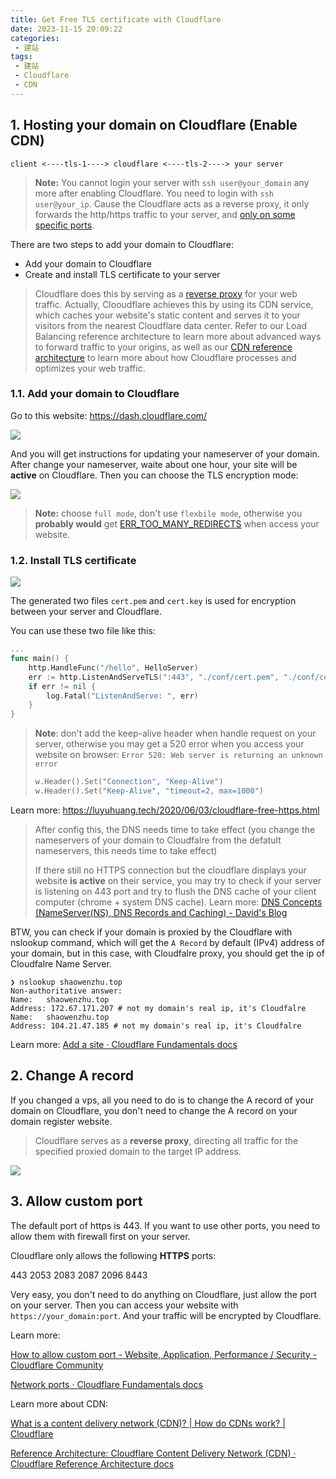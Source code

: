 ```yaml
---
title: Get Free TLS certificate with Cloudflare
date: 2023-11-15 20:09:22
categories:
 - 建站
tags:
 - 建站
 - Cloudflare
 - CDN
---
```


## 1. Hosting your domain on Cloudflare (Enable CDN)

```
client <----tls-1----> cloudflare <----tls-2----> your server
```

> **Note:** You cannot login your server with `ssh user@your_domain` any more after enabling Cloudflare. You need to login with `ssh user@your_ip`. Cause the Cloudflare acts as a reverse proxy, it only forwards the http/https traffic to your server, and [only on some specific ports](https://developers.cloudflare.com/fundamentals/reference/network-ports/). 

There are two steps to add your domain to Cloudflare:

- Add your domain to Cloudflare
- Create and install TLS certificate to your server

> Cloudflare does this by serving as a [reverse proxy](https://www.cloudflare.com/learning/cdn/glossary/reverse-proxy/) for your web traffic. Actually, Clooudflare achieves this by using its CDN service, which caches your website's static content and serves it to your visitors from the nearest Cloudflare data center.
> Refer to our Load Balancing reference architecture to learn more about advanced ways to forward traffic to your origins, as well as our [CDN reference architecture](https://developers.cloudflare.com/reference-architecture/architectures/cdn/) to learn more about how Cloudflare processes and optimizes your web traffic.

### 1.1. Add your domain to Cloudflare

Go to this website: https://dash.cloudflare.com/

![](https://pub-2a6758f3b2d64ef5bb71ba1601101d35.r2.dev/blogs/2024/08/5ec8185791f488d73320ceadd0db79dc.png)

And you will get instructions for updating your nameserver of your domain. After change your nameserver, waite about one hour, your site will be **active** on Cloudflare. Then you can choose the TLS encryption mode:

![](https://pub-2a6758f3b2d64ef5bb71ba1601101d35.r2.dev/blogs/2024/08/3ff225afee4374761c3943c1c6ed009a.png)

> **Note:** choose `full mode`, don't use `flexbile mode`, otherwise you **probably would** get [ERR_TOO_MANY_REDIRECTS](https://developers.cloudflare.com/ssl/troubleshooting/too-many-redirects/) when access your website. 

### 1.2. Install TLS certificate

![](https://pub-2a6758f3b2d64ef5bb71ba1601101d35.r2.dev/blogs/2024/08/d3d8aa4e52defcc7961fe8fad4d3eb88.png)

The generated two files `cert.pem` and `cert.key` is used for encryption between your server and Cloudflare. 

You can use these two file like this:

```go
... 
func main() {
    http.HandleFunc("/hello", HelloServer)
    err := http.ListenAndServeTLS(":443", "./conf/cert.pem", "./conf/cert.key", nil)
    if err != nil {
        log.Fatal("ListenAndServe: ", err)
    }
}
```

> **Note**: don't add the keep-alive header when handle request on your server, otherwise you may get a 520 error when you access your website on browser: `Error 520: Web server is returning an unknown error` 
>
> ```go
> w.Header().Set("Connection", "Keep-Alive")
> w.Header().Set("Keep-Alive", "timeout=2, max=1000")
> ```

Learn more: https://luyuhuang.tech/2020/06/03/cloudflare-free-https.html

> After config this, the DNS needs time to take effect (you change the nameservers of your domain to Cloudfalre from the defatult nameservers, this needs time to take effect) 
>
> If there still no HTTPS connection but the cloudflare displays your website **is active** on their service, you may try to check if your server is listening on 443 port and try to flush the DNS cache of your client computer (chrome + system DNS cache). Learn more: [DNS Concepts (NameServer(NS), DNS Records and Caching) - David's Blog](https://davidzhu.xyz/post/networking/002-dns-basics/)

BTW, you can check if your domain is proxied by the Cloudflare with nslookup command, which will get the `A Record` by default (IPv4) address of your domain, but in this case, with Cloudfalre proxy, you should get the ip of Cloudfalre Name Server. 

```shell
❯ nslookup shaowenzhu.top
Non-authoritative answer:
Name:	shaowenzhu.top
Address: 172.67.171.207 # not my domain's real ip, it's Cloudfalre
Name:	shaowenzhu.top
Address: 104.21.47.185 # not my domain's real ip, it's Cloudfalre

```

Learn more: [Add a site · Cloudflare Fundamentals docs](https://developers.cloudflare.com/fundamentals/setup/account-setup/add-site/)

## 2. Change A record

If you changed a vps, all you need to do is to change the A record of your domain on Cloudflare, you don't need to change the A record on your domain register website.

> Cloudflare serves as a **reverse proxy**, directing all traffic for the specified proxied domain to the target IP address.

![](https://pub-2a6758f3b2d64ef5bb71ba1601101d35.r2.dev/blogs/2024/08/af17da33f67f363301b8d14cf87428ea.png)

## 3. Allow custom port

The default port of https is 443. If you want to use other ports, you need to allow them with firewall first on your server.

Cloudflare only allows the following **HTTPS** ports:

443
2053
2083
2087
2096
8443

Very easy, you don't need to do anything on Cloudflare, just allow the port on your server. Then you can access your website with `https://your_domain:port`. And your traffic will be encrypted by Cloudflare. 

Learn more:

[How to allow custom port - Website, Application, Performance / Security - Cloudflare Community](https://community.cloudflare.com/t/how-to-allow-custom-port/175855)

[Network ports · Cloudflare Fundamentals docs](https://developers.cloudflare.com/fundamentals/reference/network-ports/)

Learn more about CDN: 

[What is a content delivery network (CDN)? | How do CDNs work? | Cloudflare](https://www.cloudflare.com/learning/cdn/what-is-a-cdn/)

[Reference Architecture: Cloudflare Content Delivery Network (CDN) · Cloudflare Reference Architecture docs](https://developers.cloudflare.com/reference-architecture/architectures/cdn/)